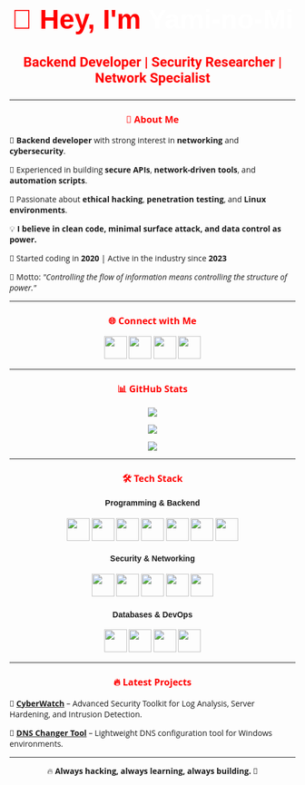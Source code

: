 <head>
  <link href="https://fonts.googleapis.com/css2?family=Roboto:wght@400;500;700&family=Poppins:wght@400;500;700&family=Open+Sans:wght@400;600&family=Montserrat:wght@400;600&display=swap" rel="stylesheet">
</head>

<body style="font-family: 'Open Sans', sans-serif;">
  <h1 align="center" style="color:#FF0000; font-size: 3rem; font-family: 'Poppins', sans-serif; transition: all 0.3s ease;">👋 Hey, I'm <span style="color:#FFFFFF;">Yami-no-Mi</span></h1>
  <h3 align="center" style="color:#FF0000; font-size: 1.5rem; font-family: 'Roboto', sans-serif;">Backend Developer | Security Researcher | Network Specialist</h3>

  <hr>

  <h3 align="center" style="color:#FF0000;">🚀 About Me</h3>
  <p>🔹 <strong>Backend developer</strong> with strong interest in <strong>networking</strong> and <strong>cybersecurity</strong>.</p>
  <p>🔹 Experienced in building <strong>secure APIs</strong>, <strong>network-driven tools</strong>, and <strong>automation scripts</strong>.</p>
  <p>🔹 Passionate about <strong>ethical hacking</strong>, <strong>penetration testing</strong>, and <strong>Linux environments</strong>.</p>
  <p>💡 <strong>I believe in clean code, minimal surface attack, and data control as power.</strong></p>
  <p>📅 Started coding in <strong>2020</strong> | Active in the industry since <strong>2023</strong></p>
  <p>🧠 Motto: <em>"Controlling the flow of information means controlling the structure of power."</em></p>

  <hr>

  <h3 align="center" style="color:#FF0000;">🌐 Connect with Me</h3>
  <p align="center">
    <a href="https://github.com/Yami-no-Mi"><img src="https://img.shields.io/badge/GitHub-000000?style=for-the-badge&logo=github&logoColor=white" height="40"></a>
    <a href="https://www.linkedin.com/in/arash-yadi-b29046342/"><img src="https://img.shields.io/badge/LinkedIn-0A66C2?style=for-the-badge&logo=linkedin&logoColor=white" height="40"></a>
    <a href="https://t.me/triangle_company_official"><img src="https://img.shields.io/badge/Telegram-26A5E4?style=for-the-badge&logo=telegram&logoColor=white" height="40"></a>
    <a href="darkeye25emoji@gmail.com"><img src="https://img.shields.io/badge/Email-D14836?style=for-the-badge&logo=gmail&logoColor=white" height="40"></a>
  </p>

  <hr>

  <h3 align="center" style="color:#FF0000;">📊 GitHub Stats</h3>
  <p align="center">
    <img src="https://github-readme-stats.vercel.app/api?username=Yami-no-Mi&show_icons=true&theme=dark&title_color=FF0000&icon_color=FFCC00&text_color=FFFFFF&bg_color=000000" />
  </p>
  
  <p align="center">
    <img src="https://github-readme-streak-stats.herokuapp.com/?user=Yami-no-Mi&theme=dark&ring=FF0000&fire=FFCC00&currStreakLabel=FFCC00&background=000000" />
  </p>
  
  <p align="center">
    <img src="https://github-readme-stats.vercel.app/api/top-langs/?username=Yami-no-Mi&layout=compact&theme=dark&title_color=FF0000&text_color=FFFFFF&bg_color=000000" />
  </p>


  <hr>

  <h3 align="center" style="color:#FF0000;">🛠 Tech Stack</h3>

  <h4 align="center" style="font-family: 'Poppins', sans-serif;">Programming & Backend</h4>
  <p align="center">
    <img src="https://img.shields.io/badge/Python-306998?style=for-the-badge&logo=python&logoColor=white" height="40">
    <img src="https://img.shields.io/badge/Django-092E20?style=for-the-badge&logo=django&logoColor=white" height="40">
    <img src="https://img.shields.io/badge/FastAPI-009688?style=for-the-badge&logo=fastapi&logoColor=white" height="40">
    <img src="https://img.shields.io/badge/JavaScript-F7DF1E?style=for-the-badge&logo=javascript&logoColor=black" height="40">
    <img src="https://img.shields.io/badge/Node.js-339933?style=for-the-badge&logo=node.js&logoColor=white" height="40">
    <img src="https://img.shields.io/badge/Bash-121011?style=for-the-badge&logo=gnu-bash&logoColor=white" height="40">
    <img src="https://img.shields.io/badge/C/C++/CSharp-00599C?style=for-the-badge&logo=c&logoColor=white" height="40">
  </p>

  <h4 align="center" style="font-family: 'Poppins', sans-serif;">Security & Networking</h4>
  <p align="center">
    <img src="https://img.shields.io/badge/Linux-FCC624?style=for-the-badge&logo=linux&logoColor=black" height="40">
    <img src="https://img.shields.io/badge/KaliLinux-557C94?style=for-the-badge&logo=kalilinux&logoColor=white" height="40">
    <img src="https://img.shields.io/badge/Networking-1E72B1?style=for-the-badge&logo=cisco&logoColor=white" height="40">
    <img src="https://img.shields.io/badge/Ethical_Hacking-FF0000?style=for-the-badge&logo=hack-the-box&logoColor=white" height="40">
    <img src="https://img.shields.io/badge/CCNA-CF2C1D?style=for-the-badge&logo=cisco&logoColor=white" height="40">
  </p>

  <h4 align="center" style="font-family: 'Poppins', sans-serif;">Databases & DevOps</h4>
  <p align="center">
    <img src="https://img.shields.io/badge/PostgreSQL-336791?style=for-the-badge&logo=postgresql&logoColor=white" height="40">
    <img src="https://img.shields.io/badge/SQL-4479A1?style=for-the-badge&logo=sqlite&logoColor=white" height="40">
    <img src="https://img.shields.io/badge/Docker-2496ED?style=for-the-badge&logo=docker&logoColor=white" height="40">
    <img src="https://img.shields.io/badge/Nginx-009639?style=for-the-badge&logo=nginx&logoColor=white" height="40">
  </p>

  <hr>

  <h3 align="center" style="color:#FF0000;">🔥 Latest Projects</h3>
  <p>🚀 <strong><a href="https://github.com/Yami-no-Mi/CyberWatch">CyberWatch</a></strong> – Advanced Security Toolkit for Log Analysis, Server Hardening, and Intrusion Detection.</p>
  <p>📡 <strong><a href="https://github.com/Yami-no-Mi/DNS-Changer">DNS Changer Tool</a></strong> – Lightweight DNS configuration tool for Windows environments.</p>

  <hr>

  <p align="center">🔥 <strong>Always hacking, always learning, always building.</strong> 🚀</p>
</body>
